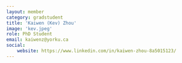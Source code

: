 ```yaml
---
layout: member
category: gradstudent
title: 'Kaiwen (Kev) Zhou'
image: 'kev.jpeg'
role: PhD Student
email: kaiwenz@yorku.ca 
social:
    website: https://www.linkedin.com/in/kaiwen-zhou-8a5015123/
---
```

